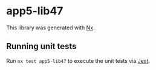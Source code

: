 # app5-lib47

This library was generated with [Nx](https://nx.dev).

## Running unit tests

Run `nx test app5-lib47` to execute the unit tests via [Jest](https://jestjs.io).
